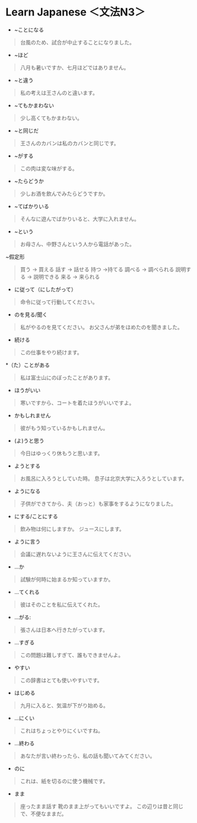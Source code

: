 # Learn Japanese ＜文法N3＞
* ~ことになる
> 台風のため、試合が中止することになりました。

* ~ほど
 > 八月も暑いですか、七月ほどではありません。
 
* ~と違う
 > 私の考えは王さんのと違います。
 
* ~てもかまわない
 > 少し高くてもかまわない。
 
* ~と同じだ
 > 王さんのカバンは私のカバンと同じです。

* ~がする
 > この肉は変な味がする。
 
* ~たらどうか
 > 少しお酒を飲んでみたらどうですか。
 
* ~てばかりいる
 > そんなに遊んでばかりいると、大学に入れません。
* ~という
 > お母さん、中野さんという人から電話があった。

 ~假定形
> 買う -> 買える 話す -> 話せる 持つ ->持てる
> 調べる -> 調べられる
> 説明する -> 説明できる
> 来る -> 来られる

* に従って（にしたがって）
> 命令に従って行動してください。

* のを見る/聞く
> 私がやるのを見てください。
>  お父さんが弟をほめたのを聞きました。

* 続ける
> この仕事をやり続けます。

*（た）ことがある 
> 私は富士山にのぼったことがあります。

* ほうがいい
> 寒いですから、コートを着たほうがいいですよ。

* かもしれません
> 彼がもう知っているかもしれません。

* (よ)うと思う
> 今日はゆっくり休もうと思います。

* ようとする
> お風呂に入ろうとしていた時。
> 息子は北京大学に入ろうとしています。

* ようになる
> 子供ができてから、夫（おっと）も家事をするようになりました。

* にする/ことにする
> 飲み物は何にしますか。
> ジュースにします。

* ように言う
> 会議に遅れないように王さんに伝えてください。

* ...か
> 試験が何時に始まるか知っていますか。

* ...てくれる
> 彼はそのことを私に伝えてくれた。

* ...がる:
> 張さんは日本へ行きたがっています。

* ...すぎる
> この問題は難しすぎて、誰もできませんよ。

* やすい
> この辞書はとても使いやすいです。

* はじめる
> 九月に入ると、気温が下がり始める。

* ...にくい
> これはちょっとやりにくいですね。

* ...終わる
> あなたが言い終わったら、私の話も聞いてみてください。

* のに
> これは、紙を切るのに使う機械です。

* まま
> 座ったまま話す
> 靴のまま上がってもいいですよ。
> この辺りは昔と同じで、不便なままだ。